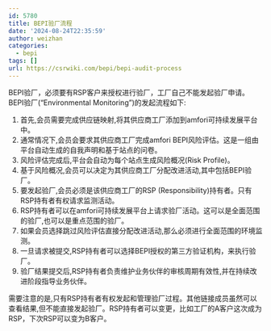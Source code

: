 ```yaml
---
id: 5780
title: BEPI验厂流程
date: '2024-08-24T22:35:59'
author: weizhan
categories:
  - bepi
tags: []
url: https://csrwiki.com/bepi/bepi-audit-process
---
```


BEPI验厂，必须要有RSP客户来授权进行验厂，工厂自己不能发起验厂申请。BEPI验厂(“Environmental Monitoring”)的发起流程如下:

1. 首先,会员需要完成供应链映射,将其供应商工厂添加到amfori可持续发展平台中。
2. 通常情况下,会员会要求其供应商工厂完成amfori BEPI风险评估。这是一组由平台自动生成的自我声明和基于站点的问卷。
3. 风险评估完成后,平台会自动为每个站点生成风险概况(Risk Profile)。
4. 基于风险概况,会员可以决定为其供应商工厂分配改进活动,其中包括BEPI验厂。
5. 要发起验厂,会员必须是该供应商工厂的RSP (Responsibility)持有者。只有RSP持有者有权请求监测活动。
6. RSP持有者可以在amfori可持续发展平台上请求验厂活动。这可以是全面范围的验厂,也可以是重点范围的验厂。
7. 如果会员选择跳过风险评估直接分配改进活动,那么必须进行全面范围的环境监测。
8. 一旦请求被提交,RSP持有者可以选择BEPI授权的第三方验证机构，来执行验厂。
9. 验厂结果提交后,RSP持有者负责维护业务伙伴的审核周期有效性,并在持续改进阶段指导业务伙伴。

需要注意的是,只有RSP持有者有权发起和管理验厂过程。其他链接成员虽然可以查看结果,但不能直接发起验厂。RSP持有者可以变更，比如工厂的A客户这次成为RSP，下次RSP可以变为B客户。
